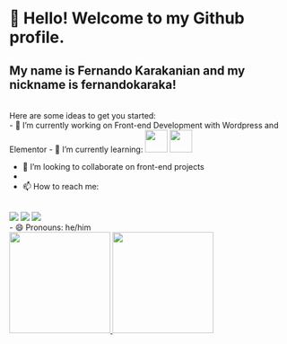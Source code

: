 # 👋 Hello! Welcome to my Github profile.
## My name is Fernando Karakanian and my nickname is fernandokaraka!
<br>
Here are some ideas to get you started:
<br>
- 🔭 I’m currently working on Front-end Development with Wordpress and Elementor
- 🌱 I’m currently learning:
 
<img loading="lazy"  src="https://cdn.jsdelivr.net/gh/devicons/devicon/icons/react/react-original.svg" width="40" height="40"/>
          
<img loading="lazy" src="https://cdn.jsdelivr.net/gh/devicons/devicon/icons/javascript/javascript-original.svg" width="40" height="40"/>
          
- 👯 I’m looking to collaborate on front-end projects
- <br>
- 📫 How to reach me:
<br>
<div>
<a href="https://www.instagram.com/fernandokaraka/" target="_blank"><img loading="lazy" src="https://img.shields.io/badge/-Instagram-%23E4405F?style=for-the-badge&logo=instagram&logoColor=white" target="_blank"></a>
<a href = "mailto:fernando@karakanian.com.br"><img loading="lazy" src="https://img.shields.io/badge/Gmail-D14836?style=for-the-badge&logo=gmail&logoColor=white" target="_blank"></a>
<a href="https://www.linkedin.com/in/fernando-karakanian-melo-657023162/" target="_blank"><img loading="lazy" src="https://img.shields.io/badge/-LinkedIn-%230077B5?style=for-the-badge&logo=linkedin&logoColor=white" target="_blank"></a>   
</div>
- 😄 Pronouns: he/him
<br>
<div>
<a href="https://github.com/seu-usuário-aqui">
<img loading="lazy" height="180em" src="https://github-readme-stats.vercel.app/api/top-langs/?username=seu-usuário-aqui&layout=compact&langs_count=7&theme=dracula"/>
<img loading="lazy" height="180em" src="https://github-readme-stats.vercel.app/api?username=seu-usuário-aqui&show_icons=true&theme=dracula&include_all_commits=true&count_private=true"/>
</div>
